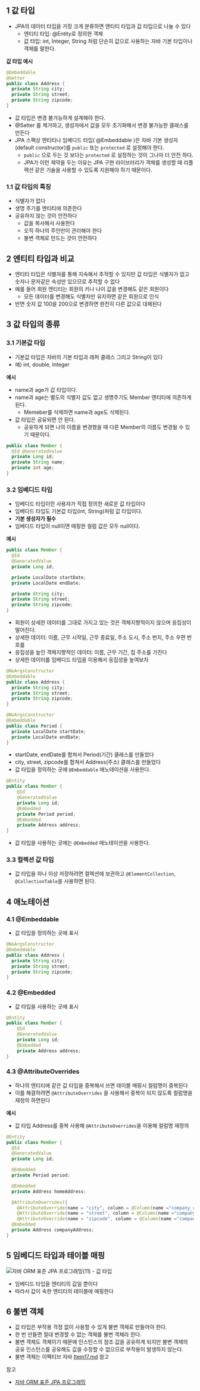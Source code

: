 ##  1 값 타입

* JPA의 데이터 타입을 가장 크게 분류하면 엔티티 타입과 값 타입으로 나눌 수 있다
  * 엔티티 타입: @Entity로 정의한 객체
  * 값 타입: int, Integer, String 처럼 단순히 값으로 사용하는 자바 기본 타입이나 객체를 말한다.



**값 타입 예시**

```java
@Embeddable
@Getter
public class Address {
  private String city;
  private String street;
  private String zipcode;
}
```

* 값 타입은 변경 불가능하게 설계해야 한다.
*  @Setter 를 제거하고, 생성자에서 값을 모두 초기화해서 변경 불가능한 클래스를 만든다
* JPA 스펙상 엔티티나 임베디드 타입( @Embeddable )은 자바 기본 생성자(default constructor)를 `public` 또는 `protected` 로 설정해야 한다. 
  * `public` 으로 두는 것 보다는 `protected` 로 설정하는 것이 그나마 더 안전 하다.
  * JPA가 이런 제약을 두는 이유는 JPA 구현 라이브러리가 객체를 생성할 때 리플랙션 같은 기술을 사용할 수 있도록 지원해야 하기 때문이다.



###  1.1 값 타입의 특징

* 식별자가 없다
* 생명 주기를 엔티티에 의존한다
* 공유하지 않는 것이 안전하다
  * 값을 복사해서 사용한다
  * 오직 하나의 주인만이 관리해야 한다
  * 불변 객체로 만드는 것이 안전하다



##  2 엔티티 타입과 비교

* 엔티티 타입은 식별자를 통해 지속해서 추적할 수 있지만 값 타입은 식별자가 없고 숫자나 문자같은 속성만 있으므로 추적할 수 없다
* 예를 들어 회원 엔티티는 회원의 키나 나이 값을 변경해도 같은 회원이다
  * 모든 데이터를 변경해도 식별자만 유지하면 같은 회원으로 인식
* 반면 숫자 값 100을 200으로 변경하면 완전히 다른 값으로 대체된다



##  3 값 타입의 종류

###  3.1 기본값 타입

* 기본값 타입은 자바의 기본 타입과 래퍼 클래스 그리고 String이 있다
* 예) int, double, Integer



**예시**

- name과 age가 값 타입이다.
- name과 age는 별도의 식별자 값도 없고 생명주기도 Member 엔티티에 의존하게 된다.
  - Memeber를 삭제하면 name과 age도 삭제된다.
- 값 타입은 공유되면 안 된다.
  - 공유하게 되면 나의 이름을 변경했을 때 다른 Member의 이름도 변경될 수 있기 때문이다.

```java
public class Member {
  @Id @GeneratedValue
  private Long id;
  private String name;
  private int age;
}
```



###  3.2 임베디드 타입

* 임베디드 타입이란 사용자가 직접 정의한 새로운 값 타입이다
* 임베디드 타입도 기본값 타입(int, String)처럼 값 타입이다.
* **기본 생성자가 필수**
* 임베디드 타입이 null이면 매핑한 컬럼 값은 모두 null이다.



**예시**

```java
public class Member {
  @Id
  @GeneratedValue
  private Long id;

  private LocalDate startDate;
  private LocalDate endDate;

  private String city;
  private String street;
  private String zipcode;
}
```

* 회원이 상세한 데이터를 그대로 가지고 있는 것은 객체지향적이지 않으며 응집성이 떨어진다.
* 상세한 데이터: 이름, 근무 시작일, 근무 종료일, 주소 도시, 주소 번지, 주소 우편 번호를
* 응집성을 높인 객체지향적인 데이터: 이름, 근무 기간, 집 주소를 가진다
* 상세한 데이터를 임베디드 타입을 이용해서 응집성을 높여보자



```java
@NoArgsConstructor
@Embeddable
public class Address {
  private String city;
  private String street;
  private String zipcode;
}
```

```java
@NoArgsConstructor
@Embeddable
public class Period {
  private LocalDate startDate;
  private LocalDate endDate;
}
```

* startDate, endDate를 합쳐서 Period(기간) 클래스를 만들었다
* city, street, zipcode를 합쳐서 Address(주소) 클래스를 만들었다
* 값 타입을 정의하는 곳에 `@Embeddable` 애노테이션을 사용한다.



```java
@Entity
public class Member {
    @Id
    @GeneratedValue
    private Long id;
    @Embedded
    private Period period;
    @Embedded
    private Address address;
}
```

- 값 타입을 사용하는 곳에는 `@Embedded` 애노테이션을 사용한다.



###  3.3 컬렉션 값 타입

- 값 타입을 하나 이상 저장하려면 컬렉션에 보관하고 `@ElementCollection`, `@CollectionTable`을 사용하면 된다.



##  4 애노테이션

###  4.1 @Embeddable

* 값 타입을 정의하는 곳에 표시

```java
@NoArgsConstructor
@Embeddable
public class Address {
  private String city;
  private String street;
  private String zipcode;
}
```



###  4.2 @Embedded

* 값 타입을 사용하는 곳에 표시

```java
@Entity
public class Member {
    @Id
    @GeneratedValue
    private Long id;
    @Embedded
    private Address address;
}
```



###  4.3 @AttributeOverrides

* 하나의 엔티티에 같은 값 타입을 중복해서 쓰면 테이블 매핑시 컬럼명이 중복된다
* 이를 해결하려면 `@AttributeOverrides` 을 사용해서 중복이 되지 않도록 컬럼명을 재정의 하면된다



**예시**

* 값 타입 Address를 중복 사용해 `@AttributeOverrides`을 이용해 컬럼명 재정의

```java
@Entity
public class Member {
  @Id
  @GeneratedValue
  private Long id;

  @Embedded
  private Period period;

  @Embedded
  private Address homeAddress;

  @AttributeOverrides({
    @AttributeOverride(name = "city", column = @Column(name ="company_city")),
    @AttributeOverride(name = "street", column = @Column(name ="company_street")),
    @AttributeOverride(name = "zipcode", column = @Column(name ="company_zipcode"))})
  @Embedded
  private Address companyAddress;
}
```



##  5 임베디드 타입과 테이블 매핑

![자바 ORM 표준 JPA 프로그래밍(11) - 값 타입](images/table.png)

* 임베디드 타입을 엔티티의 값일 뿐이다
* 따라서 값이 속한 엔티티의 테이블에 매핑한다



##  6 불변 객체

- 값 타입은 부작용 걱정 없이 사용할 수 있게 불변 객체로 만들어야 한다.
- 한 번 만들면 절대 변경할 수 없는 객체를 불변 객체라 한다.
- 불변 객체도 객체이기 때문에 인스턴스의 참조 값을 공유하게 되지만 불변 객체의 공유 인스턴스를 공유해도 값을 수정할 수 없으므로 부작용이 발생하지 않는다.
- 불변 객체는 이펙티브 자바 [Item17.md](Item17.md) 참고



참고

* [자바 ORM 표준 JPA 프로그래밍](http://www.kyobobook.co.kr/product/detailViewKor.laf?mallGb=KOR&ejkGb=KOR&barcode=9788960777330)
